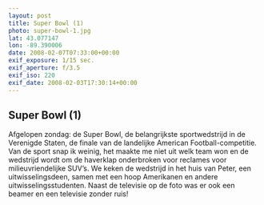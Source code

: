 ```yaml
---
layout: post
title: Super Bowl (1)
photo: super-bowl-1.jpg
lat: 43.077147
lon: -89.390006
date: 2008-02-07T07:33:00+00:00
exif_exposure: 1/15 sec.
exif_aperture: f/3.5
exif_iso: 220
exif_date: 2008-02-03T17:30:14+00:00
---
```


## Super Bowl (1)

<p>Afgelopen zondag: de Super Bowl, de belangrijkste sportwedstrijd in de Verenigde Staten, de finale van de landelijke American Football-competitie. Van de sport snap ik weinig, het maakte me niet uit welk team won en de wedstrijd wordt om de haverklap onderbroken voor reclames voor milieuvriendelijke SUV’s. We keken de wedstrijd in het huis van Peter, een uitwisselingsdeen, samen met een hoop Amerikanen en andere uitwisselingsstudenten. Naast de televisie op de foto was er ook een beamer en een televisie zonder ruis!</p>

